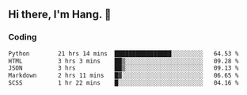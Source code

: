 ## Hi there, I'm Hang. 👋

### Coding

<!--START_SECTION:waka-->

```txt
Python        21 hrs 14 mins  ████████████████░░░░░░░░░   64.53 %
HTML          3 hrs 3 mins    ██▒░░░░░░░░░░░░░░░░░░░░░░   09.28 %
JSON          3 hrs           ██▒░░░░░░░░░░░░░░░░░░░░░░   09.13 %
Markdown      2 hrs 11 mins   █▓░░░░░░░░░░░░░░░░░░░░░░░   06.65 %
SCSS          1 hr 22 mins    █░░░░░░░░░░░░░░░░░░░░░░░░   04.16 %
```

<!--END_SECTION:waka-->
